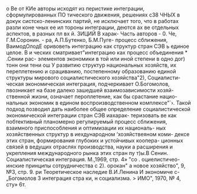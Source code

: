 о
Ве от КИе авторы исходят из
перистике интеграции, сформулированных ПО
тического движения, решениях с38 ЧНЫХ в докук
систско-ленинских партий,
не исключает того, что в работах разли
коне чных
ее ил тороны интеграции, деются ах
ве отдельных аспектов, в разных пл вх
й.
ЗИЦИЙ В харак-
Часть авторов - 0.
Че, Г.М.Соронин. - ра, А.П.Бутенко, Б.М.Пуге-
процесс сближения,  ВаимодОлодЕ оривоветь интеграцию как
структур стран СЭВ ь единое целое. В и ческих
сматривает"интеграцию ках процесс объединения * \.Сении рас-
элементов экономики в той или иной степени в одно дог)
тонн они тени ош
У развитию структур национальных хозяйств, их
переплетению и срациванию, постепенному образованию единой
структуры мирового социалистического хозяйства"2), Социалисти-
ческая экономическая интеграция, подчеркивает О.Богомолов,
пвозникает на базе далеко зашедшей взаимозависимости хозяй-
ственной жизни, означает пероплетение, как бы срастание нацио-
нальных экономик в едином воспроизводственном комплексе"`›.
Такой подход позводил дать наиболее общее определение
социалистической экономической интеграции стран СЭВ иахарак-
теризовать ве как побтективный планомерно регулируемый процесс
сближения, взаимного приспособления и оптимизации их националь-
ных хозяйственных структур в иехдународном ‘хозяйствеяном коми-
дексе этих стран, формирования глубоких и устойчивых коопера-
ционных связей в ведущих отраслях производства, науки а
расширения и укрепления международного рынка этих стран пу
т)ы.В Сенин. Социалистическая интеграция. М.,1969, стр. 4»
"со . оциелистичео-
инские принципы сотрудничества с
2). орокан" а новое хозяйство", 9, №3, стр. 9.
ри Теоретическое наследие В.И.Ленина И экономиче с-
„Богомолов
3 интеграция стра
ки,
н социализма. >
ИМО", 1970, № 4, сту» 6т.
